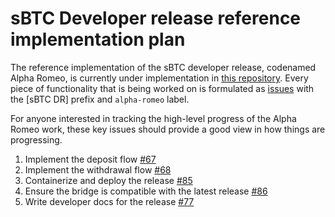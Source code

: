 # sBTC Developer release reference implementation plan
The reference implementation of the sBTC developer release, codenamed Alpha Romeo, is currently under implementation in [this repository](https://github.com/stacks-network/sbtc/tree/master/romeo).
Every piece of functionality that is being worked on is formulated as [issues](https://github.com/stacks-network/sbtc/issues) with the [sBTC DR] prefix and `alpha-romeo` label.

For anyone interested in tracking the high-level progress of the Alpha Romeo work, these key issues should provide a good view in how things are progressing.

1. Implement the deposit flow [#67](https://github.com/stacks-network/sbtc/issues/67)
2. Implement the withdrawal flow [#68](https://github.com/stacks-network/sbtc/issues/68)
3. Containerize and deploy the release [#85](https://github.com/stacks-network/sbtc/issues/85)
4. Ensure the bridge is compatible with the latest release [#86](https://github.com/stacks-network/sbtc/issues/86)
5. Write developer docs for the release [#77](https://github.com/stacks-network/sbtc-docs/issues/77)
